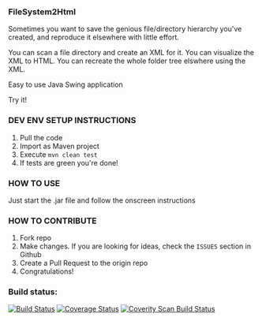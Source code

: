 ### FileSystem2Html

Sometimes you want to save the genious file/directory hierarchy you've created,
and reproduce it elsewhere with little effort.

You can scan a file directory and create an XML for it.
You can visualize the XML to HTML.
You can recreate the whole folder tree elswhere using the XML.

Easy to use Java Swing application

Try it!

### DEV ENV SETUP INSTRUCTIONS

1. Pull the code
2. Import as Maven project
3. Execute `mvn clean test`
4. If tests are green you're done!


### HOW TO USE

Just start the .jar file and follow the onscreen instructions

### HOW TO CONTRIBUTE

1. Fork repo
2. Make changes. If you are looking for ideas, check the `ISSUES` section in Github
3. Create a Pull Request to the origin repo
4. Congratulations!


### Build status:

[![Build Status](https://drone.io/github.com/leni-kirilov/FileSystem2Html/status.png)](https://drone.io/github.com/leni-kirilov/FileSystem2Html/latest)
[![Coverage Status](https://coveralls.io/repos/github/leni-kirilov/FileSystem2Html/badge.svg?branch=master)](https://coveralls.io/github/leni-kirilov/FileSystem2Html?branch=master)
<a href="https://scan.coverity.com/projects/leni-kirilov-filesystem2html">
  <img alt="Coverity Scan Build Status"
       src="https://img.shields.io/coverity/scan/8707.svg"/>
</a>